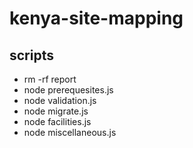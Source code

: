 # kenya-site-mapping

## scripts
- rm -rf report
- node prerequesites.js
- node validation.js
- node migrate.js
- node facilities.js
- node miscellaneous.js
